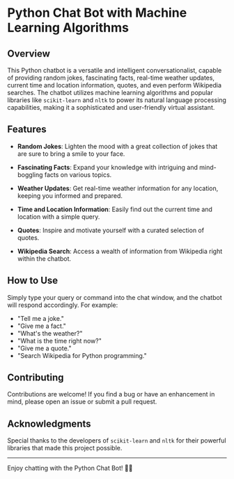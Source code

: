 # Python Chat Bot with Machine Learning Algorithms


## Overview

This Python chatbot is a versatile and intelligent conversationalist, capable of providing random jokes, fascinating facts, real-time weather updates, current time and location information, quotes, and even perform Wikipedia searches. The chatbot utilizes machine learning algorithms and popular libraries like `scikit-learn` and `nltk` to power its natural language processing capabilities, making it a sophisticated and user-friendly virtual assistant.

## Features

- **Random Jokes**: Lighten the mood with a great collection of jokes that are sure to bring a smile to your face.

- **Fascinating Facts**: Expand your knowledge with intriguing and mind-boggling facts on various topics.

- **Weather Updates**: Get real-time weather information for any location, keeping you informed and prepared.

- **Time and Location Information**: Easily find out the current time and location with a simple query.

- **Quotes**: Inspire and motivate yourself with a curated selection of quotes.

- **Wikipedia Search**: Access a wealth of information from Wikipedia right within the chatbot.



## How to Use

Simply type your query or command into the chat window, and the chatbot will respond accordingly. For example:

- "Tell me a joke."
- "Give me a fact."
- "What's the weather?"
- "What is the time right now?"
- "Give me a quote."
- "Search Wikipedia for Python programming."

## Contributing

Contributions are welcome! If you find a bug or have an enhancement in mind, please open an issue or submit a pull request.



## Acknowledgments

Special thanks to the developers of `scikit-learn` and `nltk` for their powerful libraries that made this project possible.

---

Enjoy chatting with the Python Chat Bot! 🐍💬
